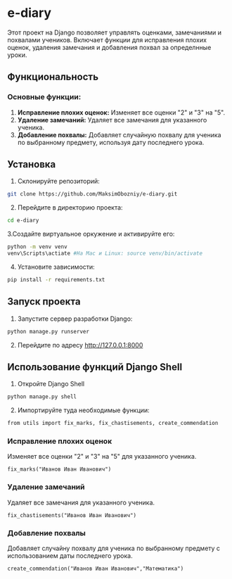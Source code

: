# e-diary

Этот проект на Django позволяет управлять оценками, замечаниями и похвалами учеников. Включает функции для исправления плохих оценок, удаления замечания и добавления похвал за определнные уроки.

## Функциональность

### Основные функции:
1. **Исправление плохих оценок:** Изменяет все оценки "2" и "3" на "5".
2. **Удаление замечаний:** Удаляет все замечания для указанного ученика.
3. **Добавление похвалы:** Добавляет случайную похвалу для ученика по выбранному предмету, используя дату последнего урока.

## Установка
1. Склонируйте репозиторий:
```bash
git clone https://github.com/MaksimObozniy/e-diary.git
```

2. Перейдите в директорию проекта:
```bash
cd e-diary
```

3.Создайте виртуальное оркужение и активируйте его:
```bash
python -m venv venv
venv\Scripts\actiate #На Mac и Linux: source venv/bin/activate
```

4. Установите зависимости:
```bash
pip install -r requirements.txt
```
## Запуск проекта

1. Запустите сервер разработки Django:
```bash
python manage.py runserver
```

2. Перейдите по адресу http://127.0.0.1:8000

## Использование функций Django Shell

1. Откройте Django Shell
```bash
python manage.py shell
```

2. Импортируйте туда необходимые функции:
```bash
from utils import fix_marks, fix_chastisements, create_commendation
```

### Исправление плохих оценок
Изменяет все оценки "2" и "3" на "5" для указанного ученика.
```shell
fix_marks("Иванов Иван Иванович")
```

### Удаление замечаний
Удаляет все замечания для указанного ученика.
```shell
fix_chastisements("Иванов Иван Иванович")
```

### Добавление похвалы
Добавляет случайну похвалу для ученика по выбранному предмету с использованием даты последнего урока.
```shell
create_commendation("Иванов Иван Иванович","Математика")
```
